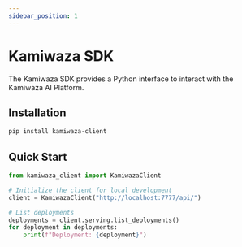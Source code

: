 ```yaml
---
sidebar_position: 1
---
```


# Kamiwaza SDK

The Kamiwaza SDK provides a Python interface to interact with the Kamiwaza AI Platform.

## Installation

```bash
pip install kamiwaza-client
```

## Quick Start

```python
from kamiwaza_client import KamiwazaClient

# Initialize the client for local development
client = KamiwazaClient("http://localhost:7777/api/")

# List deployments
deployments = client.serving.list_deployments()
for deployment in deployments:
    print(f"Deployment: {deployment}")
```

